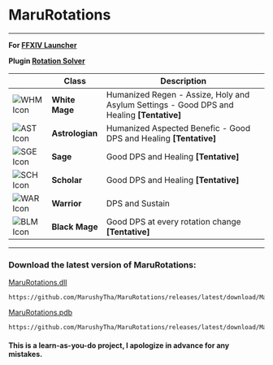 # MaruRotations
***
**For [FFXIV Launcher](https://goatcorp.github.io/)**

**Plugin [Rotation Solver](https://github.com/Jaksuhn/RotationSolver)**

|  | Class | Description |
| --- | --- | --- |
|![WHM Icon](https://github.com/MarushyTha/MaruRotations/blob/master/Healer/WHM.png?raw=true)  |   **White Mage**  |Humanized Regen - Assize, Holy and Asylum Settings - Good DPS and Healing **[Tentative]** |
|![AST Icon](https://github.com/MarushyTha/MaruRotations/blob/master/Healer/AST.png?raw=true)  |   **Astrologian**  |Humanized Aspected Benefic - Good DPS and Healing **[Tentative]** |
|![SGE Icon](https://github.com/MarushyTha/MaruRotations/blob/master/Healer/SGE.png?raw=true)  |   **Sage**  | Good DPS and Healing **[Tentative]** |
|![SCH Icon](https://github.com/MarushyTha/MaruRotations/blob/master/Healer/SCH.png?raw=true)  |   **Scholar**  |Good DPS and Healing **[Tentative]** |
|![WAR Icon](https://github.com/MarushyTha/MaruRotations/blob/master/Tank/WAR.png?raw=true)  |   **Warrior**  | DPS and Sustain |
|![BLM Icon](https://github.com/MarushyTha/MaruRotations/blob/master/Magical/BLM.png?raw=true)  |   **Black Mage**  | Good DPS at every rotation change **[Tentative]** |

***

### **Download the latest version of MaruRotations:**

[MaruRotations.dll](https://github.com/MarushyTha/MaruRotations/releases/latest/download/MaruRotations.dll)
```
https://github.com/MarushyTha/MaruRotations/releases/latest/download/MaruRotations.dll
```
[MaruRotations.pdb](https://github.com/MarushyTha/MaruRotations/releases/latest/download/MaruRotations.pdb)
```
https://github.com/MarushyTha/MaruRotations/releases/latest/download/MaruRotations.pdb
```
#### **This is a learn-as-you-do project, I apologize in advance for any mistakes.**
